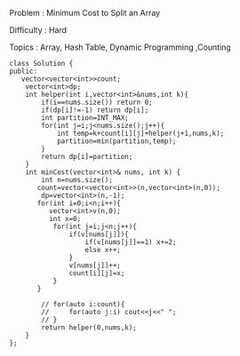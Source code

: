 Problem : Minimum Cost to Split an Array

Difficulty : Hard

Topics : Array, Hash Table, Dynamic Programming ,Counting

    class Solution {
    public:
       vector<vector<int>>count;
        vector<int>dp;
        int helper(int i,vector<int>&nums,int k){
            if(i==nums.size()) return 0;
            if(dp[i]!=-1) return dp[i];
            int partition=INT_MAX;
            for(int j=i;j<nums.size();j++){
                int temp=k+count[i][j]+helper(j+1,nums,k);
                partition=min(partition,temp);
            }
            return dp[i]=partition;
        }
        int minCost(vector<int>& nums, int k) {
            int n=nums.size();
           count=vector<vector<int>>(n,vector<int>(n,0));
            dp=vector<int>(n,-1);
           for(int i=0;i<n;i++){
              vector<int>v(n,0);
              int x=0;
               for(int j=i;j<n;j++){
                   if(v[nums[j]]){
                       if(v[nums[j]]==1) x+=2;
                       else x++;
                   }
                   v[nums[j]]++;
                   count[i][j]=x;
               }  
           }
    
            // for(auto i:count){
            //     for(auto j:i) cout<<j<<" ";
            // }
            return helper(0,nums,k);
        }
    };
